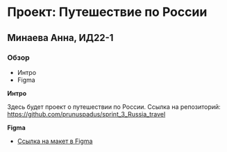 # Проект: Путешествие по России
## Минаева Анна, ИД22-1

### Обзор
* Интро
* Figma

**Интро**

Здесь будет проект о путешествии по России.
Ссылка на репозиторий: https://github.com/prunuspadus/sprint_3_Russia_travel

**Figma**

* [Ссылка на макет в Figma](https://www.figma.com/file/5S2WSbEFL6awjVWJ0NWL8Q/Sprint-3_-Russia-_-desktop-mobile?node-id=28503%3A0)
